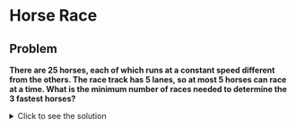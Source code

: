 # Horse Race

## Problem

**There are 25 horses, each of which runs at a constant speed different from the others. The race track has 5 lanes, so at most 5 horses can race at a time. What is the minimum number of races needed to determine the 3 fastest horses?**

<details>
<summary>Click to see the solution</summary>

### Solution

This problem tests basic analytical reasoning. To find the 3 fastest horses, all horses need to be tested. Here's the step-by-step process:

#### Step 1: Divide the horses into groups of 5 and race them
- Divide the 25 horses into 5 groups:  
  - Group 1: Horses 1–5  
  - Group 2: Horses 6–10  
  - Group 3: Horses 11–15  
  - Group 4: Horses 16–20  
  - Group 5: Horses 21–25  

- Run 5 races, one for each group, and record the order of the horses within each group.  
  For example, assume the order is as follows:  
  - Group 1: `1 > 2 > 3 > 4 > 5`  
  - Group 2: `6 > 7 > 8 > 9 > 10`  
  - Group 3: `11 > 12 > 13 > 14 > 15`  
  - Group 4: `16 > 17 > 18 > 19 > 20`  
  - Group 5: `21 > 22 > 23 > 24 > 25`

#### Step 2: Race the fastest horses from each group
- Race the top horses from each group: `1, 6, 11, 16, 21`.  
  Suppose the result of this race is:  
  `1 > 6 > 11 > 16 > 21`.

#### Step 3: Eliminate impossible candidates
- From the results of Step 2, we can eliminate horses that cannot possibly be in the top 3:
  - Horses in Groups 4 and 5 (e.g., `16–20` and `21–25`) are eliminated because the fastest horse from each group ranked 4th or 5th overall.
  - Within each group, only the top 3 horses need to be considered further.

#### Step 4: Determine the top 3 horses
- The remaining candidates are:  
  - From Group 1: `1, 2, 3`  
  - From Group 2: `6, 7`  
  - From Group 3: `11`

- Run one final race with these horses: `2, 3, 6, 7, 11`.  
  The top 2 horses in this race, along with `1` (the overall fastest horse from Step 2), are the top 3 horses.

#### Final Answer:
- **Minimum number of races:** **7** (5 initial races + 1 race for group leaders + 1 final race for top 3 determination).

</details>